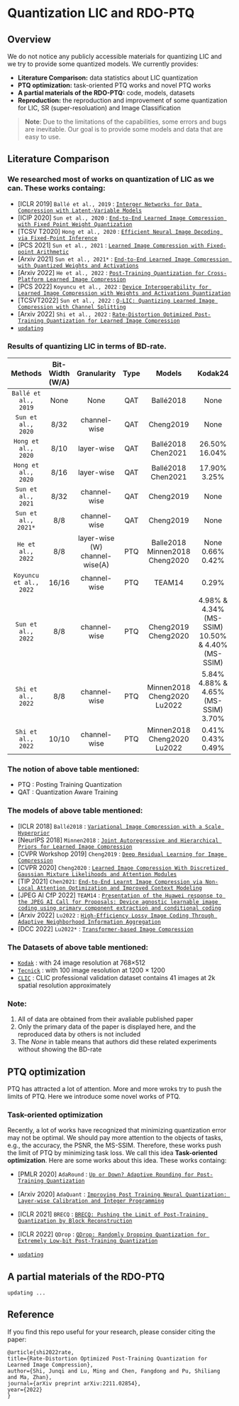 # Quantization LIC and RDO-PTQ




## Overview
We do not notice any publicly accessible materials for quantizing LIC and we try to provide some quantized models. We currently provides:
* **Literature Comparison:** data statistics about LIC quantization
* **PTQ optimization:** task-oriented PTQ works and novel PTQ works
* **A partial materials of the RDO-PTQ:** code, models, datasets
* **Reproduction:** the reproduction and improvement of some quantization for LIC, SR (super-resoluation) and Image Classification

> **Note**: Due to the limitations of the capabilities, some errors and bugs are inevitable. Our goal is to provide some models and data that are easy to use.





## Literature Comparison
### We researched most of works on quantization of LIC as we can. These works containg:
* [ICLR 2019] `Ballé et al., 2019` : [`Interger Networks for Data Compression with Latent-Variable Models`](https://openreview.net/forum?id=S1zz2i0cY7) 
* [ICIP 2020] `Sun et al., 2020` : [`End-to-End Learned Image Compression with Fixed Point Weight Quantization`](https://ieeexplore.ieee.org/abstract/document/9190805) 
* [TCSV T2020] `Hong et al., 2020` : [`Efficient Neural Image Decoding via Fixed-Point Inference`](https://ieeexplore.ieee.org/abstract/document/9270012) 
* [PCS 2021] `Sun et al., 2021` : [`Learned Image Compression with Fixed-point Arithmetic`](https://ieeexplore.ieee.org/abstract/document/9477496) 
* [Arxiv 2021] `Sun et al., 2021*` : [`End-to-End Learned Image Compression with Quantized Weights and Activations`](https://arxiv.org/abs/2111.09348) 
* [Arxiv 2022] `He et al., 2022` : [`Post-Training Quantization for Cross-Platform Learned Image Compression`](https://arxiv.org/abs/2202.07513) 
* [PCS 2022] `Koyuncu et al., 2022` : [`Device Interoperability for Learned Image Compression with Weights and Activations Quantization`](https://ieeexplore.ieee.org/abstract/document/10018040)
* [TCSVT2022] `Sun et al., 2022` : [`Q-LIC: Quantizing Learned Image Compression with Channel Splitting`](https://ieeexplore.ieee.org/abstract/document/9997555)
* [Arxiv 2022] `Shi et al., 2022` : [`Rate-Distortion Optimized Post-Training Quantization for Learned Image Compression`](https://arxiv.org/pdf/2211.02854v1.pdf)
* [`updating`]()

### Results of quantizing LIC in terms of BD-rate.

|        Methods       | Bit-Width (W/A) | Granularity  |  Type  |           Models          |  Kodak24 |  Other Datasets |
| :------------------: | :-------------: | :----------: | :----: | :-----------------------: | :------: |  :------------: |
| `Ballé et al., 2019` |       None      |     None     |   QAT  |        Ballé2018          |   None   |
|  `Sun et al., 2020`  |       8/32      | channel-wise |   QAT  |        Cheng2019          |   None   |
|  `Hong et al., 2020` |       8/10      |  layer-wise  |   QAT  |  Ballé2018 <br> Chen2021  |  26.50% <br> 16.04%   |
|  `Hong et al., 2020` |       8/16      |  layer-wise  |   QAT  |  Ballé2018 <br> Chen2021  |  17.90% <br> 3.25%    |
|  `Sun et al., 2021`  |       8/32      | channel-wise |   QAT  |        Cheng2019          |          None         |
|  `Sun et al., 2021*` |       8/8       | channel-wise |   QAT  |        Cheng2019          |          None         |
|   `He et al., 2022`  |       8/8       | layer-wise (W) <br> channel-wise(A) |   PTQ  | Balle2018 <br> Minnen2018 <br> Cheng2020 |  None <br> 0.66% <br> 0.42% | None (Tecnick)
|`Koyuncu et al., 2022`|      16/16      | channel-wise |   PTQ  |         TEAM14            |          0.29%        | 0.25% (Tecnick) |
|  `Sun et al., 2022`  |       8/8       | channel-wise |   PTQ  | Cheng2019 <br> Cheng2020   |  4.98% & 4.34% (MS-SSIM) <br> 10.50% & 4.40% (MS-SSIM)        | None (CLIC) <br> 13.00% & 5.20% (MS-SSIM) |
|  `Shi et al., 2022`  |       8/8       | channel-wise |   PTQ  | Minnen2018 <br> Cheng2020 <br> Lu2022  |  5.84% <br> 4.88% & 4.65% (MS-SSIM) <br> 3.70%   | 8.23% <br> 6.86% <br> 6.21% |
|  `Shi et al., 2022`  |      10/10      | channel-wise |   PTQ  | Minnen2018 <br> Cheng2020 <br> Lu2022  |  0.41% <br> 0.43% <br> 0.49%| 1.22% <br> 0.65% <br> 1.03% |

### The notion of above table mentioned:
* PTQ : Posting Training Quantization
* QAT : Quantization Aware Training


### The models of above table mentioned:
* [ICLR 2018] `Ballé2018` : [`Variational Image Compression with a Scale Hyperprior`](https://arxiv.org/abs/1802.01436)
* [NeurIPS 2018] `Minnen2018` : [`Joint Autoregressive and Hierarchical Priors for Learned Image Compression`](https://proceedings.neurips.cc/paper/2018/hash/53edebc543333dfbf7c5933af792c9c4-Abstract.html)
* [CVPR Workshop 2019] `Cheng2019` : [`Deep Residual Learning for Image Compression`](https://arxiv.org/abs/1906.09731)
* [CVPR 2020] `Cheng2020` : [`Learned Image Compression With Discretized Gaussian Mixture Likelihoods and Attention Modules`](https://openaccess.thecvf.com/content_CVPR_2020/html/Cheng_Learned_Image_Compression_With_Discretized_Gaussian_Mixture_Likelihoods_and_Attention_CVPR_2020_paper.html)
* [TIP 2021] `Chen2021`: [`End-to-End Learnt Image Compression via Non-Local Attention Optimization and Improved Context Modeling`](https://ieeexplore.ieee.org/document/9359473)
* [JPEG AI CfP 2022] `TEAM14` : [`Presentation of the Huawei response to the JPEG AI Call for Proposals: Device agnostic learnable image coding using primary component extraction and conditional coding`](https://jpeg.org/jpegai/)
* [Arxiv 2022] `Lu2022` : [`High-Efficiency Lossy Image Coding Through Adaptive Neighborhood Information Aggregation`](https://arxiv.org/abs/2204.11448)
* [DCC 2022] `Lu2022*` : [`Transformer-based Image Compression`](https://arxiv.org/abs/2111.06707)

### The Datasets of above table mentioned:
* [`Kodak`](https://r0k.us/graphics/kodak/) : with 24 image resolution at 768×512 
* [`Tecnick`](https://tecnick.com/?aiocp) : with 100 image resolution at 1200 × 1200
* [`CLIC`](http://compression.cc/tasks/#image) :  CLIC professional validation dataset contains 41 images at 2k spatial resolution approximately

### Note:
1) All of data are obtained from their avaliable published paper
2) Only the primary data of the paper is displayed here, and the reproduced data by others is not included
3) The *None* in table means that authors did these related experiments without showing the BD-rate




## PTQ optimization

PTQ has attracted a lot of attention. More and more wroks try to push the limits of PTQ. Here we introduce some novel works of PTQ.

### Task-oriented optimization
Recently, a lot of works have recognized that minimizing quantization error may not be optimal. We should pay more attention to the objects of tasks, e.g., the accuracy, the PSNR, the MS-SSIM. Therefore, these works push the limit of PTQ by minimizing task loss. We call this idea **Task-oriented optimization**.  Here are some works about this idea. These works containg:

* [PMLR 2020] `AdaRound` : [`Up or Down? Adaptive Rounding for Post-Training Quantization`](https://proceedings.mlr.press/v119/nagel20a)
* [Arxiv 2020] `AdaQuant` : [`Improving Post Training Neural Quantization: Layer-wise Calibration and Integer Programming`](https://arxiv.org/abs/2006.10518)
* [ICLR 2021] `BRECQ` : [`BRECQ: Pushing the Limit of Post-Training Quantization by Block Reconstruction`](https://arxiv.org/abs/2102.05426)
* [ICLR 2022] `QDrop` : [`QDrop: Randomly Dropping Quantization for Extremely Low-bit Post-Training Quantization`](https://arxiv.org/abs/2203.05740)

* [`updating`]()





## A partial materials of the RDO-PTQ 


```
updating ...
```



## Reference

If you find this repo useful for your research, please consider citing the paper:

	@article{shi2022rate,
	title={Rate-Distortion Optimized Post-Training Quantization for Learned Image Compression},
	author={Shi, Junqi and Lu, Ming and Chen, Fangdong and Pu, Shiliang and Ma, Zhan},
	journal={arXiv preprint arXiv:2211.02854},
	year={2022}
	}